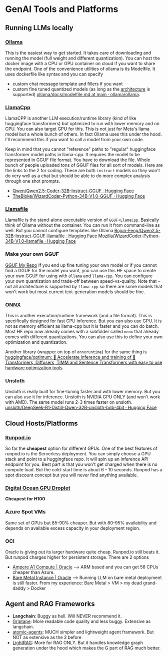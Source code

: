 # GenAI Tools and Platforms

## Running LLMs locally

### [Ollama](https://github.com/ollama/ollama/)
This is the easiest way to get started. It takes care of downloading and running the model (full weight and different quantization). You can host the docker image with a CPU or GPU container on cloud if you want to share the endpoint.
One of the convenience utilities of ollama is its Modelfile. It uses dockerfile like syntax and you can specify 
- custom chat message template and fillers if you want
- custom fine tuned quantized models (as long as the [architecture](https://github.com/ollama/ollama/?tab=readme-ov-file#model-library) is supported)
[ollama/docs/modelfile.md at main · ollama/ollama](https://github.com/ollama/ollama/blob/main/docs/modelfile.md#template).

### [LlamaCpp](https://github.com/abetlen/llama-cpp-python)
LlamaCPP is another LLM execution/runtime library (kind of like huggingface transformers) but optimized to run with lower memory and on CPU. You can also target GPU for this. This is not just for Meta's llama model but a whole bunch of others. In fact Ollama uses this under the hood. I'll recommend this if you want to call a model from your own code.

Keep in mind that you cannot "reference" paths to "regular" huggingface transformer model paths in llama-cpp. It requires the model to be represented in GGUF file format. You have to download the file. Whole bunch of people uploaded tons of GGUF files for all sort of models. Here are the links to the 2 for coding. These are both `instruct` models so they won't do very well as a chat but should be able to do more complex analysis through one shot prompts.
- [Qwen/Qwen2.5-Coder-32B-Instruct-GGUF · Hugging Face](https://huggingface.co/Qwen/Qwen2.5-Coder-32B-Instruct-GGUF)
- [TheBloke/WizardCoder-Python-34B-V1.0-GGUF · Hugging Face](https://huggingface.co/TheBloke/WizardCoder-Python-34B-V1.0-GGUF)

### [Llamafile](https://github.com/Mozilla-Ocho/llamafile)
Llamafile is the stand-alone executable version of `GGUF+LlamaCpp`. Basically think of Ollama without the container. You can run it from command-line as well. But you cannot configure templates like Ollama
[Bojun-Feng/Qwen2.5-32B-Instruct-GGUF-llamafile · Hugging Face](https://huggingface.co/Bojun-Feng/Qwen2.5-32B-Instruct-GGUF-llamafile)
[Mozilla/WizardCoder-Python-34B-V1.0-llamafile · Hugging Face](https://huggingface.co/Mozilla/WizardCoder-Python-34B-V1.0-llamafile)

### Make your own GGUF
[GGUF My Repo](https://huggingface.co/spaces/ggml-org/gguf-my-repo)
If you end up fine tuning your own model or if you cannot find a GGUF for the model you want, you can use this HF space to create your own GGUF for using with `Ollama` and `llama-cpp`. You can configure your own quantization and trade-off between speed-vs-quality.
Note that - not all architecture is supported by `llama-cpp` so there are some models that won't work but most current text-generation models should be fine.

### [ONNX](https://onnxruntime.ai/docs/tutorials/)
This is another execution/runtime framework (and a file format). This is specifically designed for fast CPU inference. But you can also use GPU. It is not as memory efficient as llama-cpp but it is faster and you can do batch. Most HF repo now already comes with a subfolder called `onnx` that already comes with different quantizations. You can also use this to define your own optimization and quantization.

Another library (wrapper on top of `onnxruntime`) for the same thing is
[huggingface/optimum: 🚀 Accelerate inference and training of 🤗 Transformers, Diffusers, TIMM and Sentence Transformers with easy to use hardware optimization tools](https://github.com/huggingface/optimum)

### [Unsloth](https://unsloth.ai/)
Unsloth is really built for fine-tuning faster and with lower memory. But you can also use it for inference. Unsloth is NVIDIA GPU ONLY (and won't work with AMD). The same model runs 2-3 times faster on unsloth.
[unsloth/DeepSeek-R1-Distill-Qwen-32B-unsloth-bnb-4bit · Hugging Face](https://huggingface.co/unsloth/DeepSeek-R1-Distill-Qwen-32B-unsloth-bnb-4bit)

## Cloud Hosts/Platforms

### [Runpod.io](https://www.runpod.io/)
So far the **cheapest** option for different GPUs. One of the best features of runpod.io is the Serverless deployment. You can simply choose a GPU stack and point to a huggingface repo. It will spin up an inference API endpoint for you. Best part is that you won't get charged when there is no compute load. But the cold-start time is about 6 - 10 seconds.
Runpod has a spot discount concept but you will never find anything available.

### [Digital Ocean GPU Droplet](https://www.digitalocean.com/pricing/gpu-droplets)
**Cheapest for H100**

### Azure Spot VMs
Same set of GPUs but 85-90% cheaper. But with 80-95% availability and depends on available excess capacity in your deployment region.

### OCI
Oracle is giving out its larger hardware quite cheap. Runpod.io still beats it. But runpod charges higher for persistent storage. There are 2 options
- [Ampere A1 Compute | Oracle](https://www.oracle.com/cloud/compute/arm/) --> ARM based and you can get 56 CPUs cheaper than Azure.
- [Bare Metal Instance | Oracle](https://www.oracle.com/cloud/compute/bare-metal/) --> Running LLM on bare metal deployment is still faster. 
From my experience: Bare Metal > VM > my dead grand-daddy > Docker

## Agent and RAG Frameworks
- **Langchain**: Buggy as hell. Will NEVER recommend it.
- [Griptape](https://www.griptape.ai/): More readable code quality and less buggy. Extensive as langchain.
- [atomic-agents](https://github.com/BrainBlend-AI/atomic-agents): MUCH simpler and lightweight agent framework. But NOT as extensive as the 2 before
- [LightRAG](https://github.com/HKUDS/LightRAG): More for RAG ONLY. But it handles knowledge graph generation under the hood which makes the G part of RAG much better.

